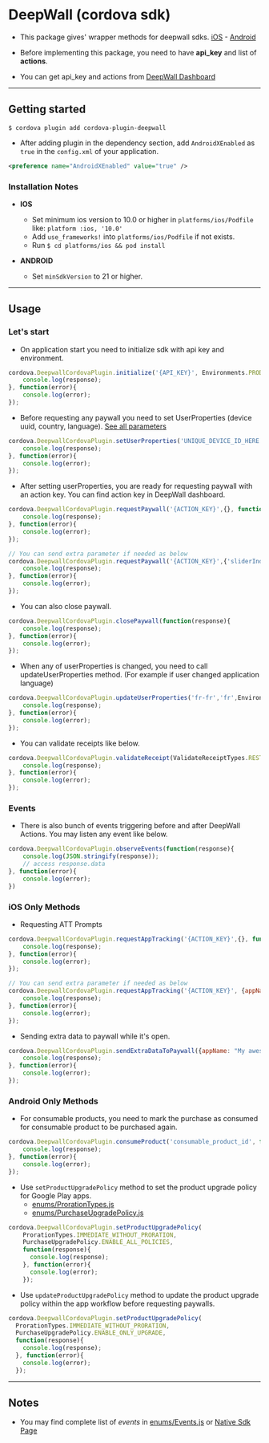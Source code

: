 # DeepWall (cordova sdk)

* This package gives' wrapper methods for deepwall sdks. [iOS](https://github.com/Teknasyon-Teknoloji/deepwall-ios-sdk) - [Android](https://github.com/Teknasyon-Teknoloji/deepwall-android-sdk)

* Before implementing this package, you need to have **api_key** and list of **actions**.

* You can get api_key and actions from [DeepWall Dashboard](https://console.deepwall.com/)


---


## Getting started

`$ cordova plugin add cordova-plugin-deepwall`

* After adding plugin in the dependency section,
  add `AndroidXEnabled` as `true` in the `config.xml` of your application.
```xml
<preference name="AndroidXEnabled" value="true" />
```


### Installation Notes
- **IOS**
    - Set minimum ios version to 10.0 or higher in `platforms/ios/Podfile` like: `platform :ios, '10.0'`
    - Add `use_frameworks!` into `platforms/ios/Podfile` if not exists.
    - Run `$ cd platforms/ios && pod install`

- **ANDROID**
    - Set `minSdkVersion` to 21 or higher.


---


## Usage

### Let's start

- On application start you need to initialize sdk with api key and environment.
```javascript
cordova.DeepwallCordovaPlugin.initialize('{API_KEY}', Environments.PRODUCTION, function(response){
    console.log(response);
}, function(error){
    console.log(error);
});
```

- Before requesting any paywall you need to set UserProperties (device uuid, country, language). [See all parameters](https://github.com/Teknasyon-Teknoloji/deepwall-ios-sdk#configuration)
```javascript
cordova.DeepwallCordovaPlugin.setUserProperties('UNIQUE_DEVICE_ID_HERE (UUID)','en-us','us', EnvironmentStyles.LIGHT, function(response){
    console.log(response);
}, function(error){
    console.log(error);
});
```

- After setting userProperties, you are ready for requesting paywall with an action key. You can find action key in DeepWall dashboard.
```javascript
cordova.DeepwallCordovaPlugin.requestPaywall('{ACTION_KEY}',{}, function(response){
    console.log(response);
}, function(error){
    console.log(error);
});

// You can send extra parameter if needed as below
cordova.DeepwallCordovaPlugin.requestPaywall('{ACTION_KEY}',{'sliderIndex': 2, 'title': 'Deepwall'}, function(response){
    console.log(response);
}, function(error){
    console.log(error);
});
```

- You can also close paywall.
```javascript
cordova.DeepwallCordovaPlugin.closePaywall(function(response){
    console.log(response);
}, function(error){
    console.log(error);
});
```

- When any of userProperties is changed, you need to call updateUserProperties method. (For example if user changed application language)
```javascript
cordova.DeepwallCordovaPlugin.updateUserProperties('fr-fr','fr',EnvironmentStyles.LIGHT, function(response){
    console.log(response);
}, function(error){
    console.log(error);
});
```

- You can validate receipts like below.
```javascript
cordova.DeepwallCordovaPlugin.validateReceipt(ValidateReceiptTypes.RESTORE, function(response){
    console.log(response);
}, function(error){
    console.log(error);
});
```


### Events

- There is also bunch of events triggering before and after DeepWall Actions. You may listen any event like below.
```javascript
cordova.DeepwallCordovaPlugin.observeEvents(function(response){
    console.log(JSON.stringify(response));
    // access response.data
}, function(error){
    console.log(error);
})
```


### iOS Only Methods

- Requesting ATT Prompts
```javascript
cordova.DeepwallCordovaPlugin.requestAppTracking('{ACTION_KEY}',{}, function(response){
    console.log(response);
}, function(error){
    console.log(error);
});

// You can send extra parameter if needed as below
cordova.DeepwallCordovaPlugin.requestAppTracking('{ACTION_KEY}', {appName: "My awesome app"}, function(response){
    console.log(response);
}, function(error){
    console.log(error);
});
```

- Sending extra data to paywall while it's open.
```javascript
cordova.DeepwallCordovaPlugin.sendExtraDataToPaywall({appName: "My awesome app"}, function(response){
    console.log(response);
}, function(error){
    console.log(error);
});
```


### Android Only Methods

- For consumable products, you need to mark the purchase as consumed for consumable product to be purchased again.
```javascript
cordova.DeepwallCordovaPlugin.consumeProduct('consumable_product_id', function(response){
    console.log(response);
}, function(error){
    console.log(error);
});
```

- Use `setProductUpgradePolicy` method to set the product upgrade policy for Google Play apps.
  * [enums/ProrationTypes.js](./www/enums/ProrationTypes.js)
  * [enums/PurchaseUpgradePolicy.js](./www/enums/PurchaseUpgradePolicy.js)
```javascript
cordova.DeepwallCordovaPlugin.setProductUpgradePolicy(
    ProrationTypes.IMMEDIATE_WITHOUT_PRORATION,
    PurchaseUpgradePolicy.ENABLE_ALL_POLICIES, 
    function(response){
      console.log(response);
    }, function(error){
      console.log(error);
    });
```

- Use `updateProductUpgradePolicy` method to update the product upgrade policy within the app workflow before requesting paywalls.
```javascript
cordova.DeepwallCordovaPlugin.setProductUpgradePolicy(
  ProrationTypes.IMMEDIATE_WITHOUT_PRORATION,
  PurchaseUpgradePolicy.ENABLE_ONLY_UPGRADE,
  function(response){
    console.log(response);
  }, function(error){
    console.log(error);
  });
```


---


## Notes
- You may find complete list of _events_ in [enums/Events.js](./www/enums/Events.js) or [Native Sdk Page](https://github.com/Teknasyon-Teknoloji/deepwall-ios-sdk#event-handling)
